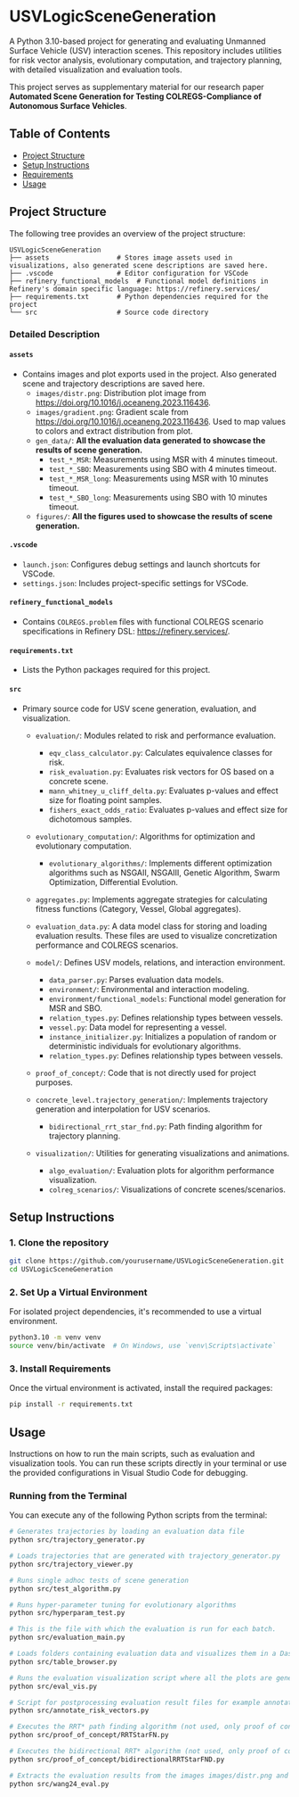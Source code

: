 
# USVLogicSceneGeneration

A Python 3.10-based project for generating and evaluating Unmanned Surface Vehicle (USV) interaction scenes. This repository includes utilities for risk vector analysis, evolutionary computation, and trajectory planning, with detailed visualization and evaluation tools.

This project serves as supplementary material for our research paper **Automated Scene Generation for Testing COLREGS-Compliance of Autonomous Surface Vehicles**.

## Table of Contents
- [Project Structure](#project-structure)
- [Setup Instructions](#setup-instructions)
- [Requirements](#requirements)
- [Usage](#usage)

## Project Structure
The following tree provides an overview of the project structure:

```
USVLogicSceneGeneration
├── assets                 # Stores image assets used in visualizations, also generated scene descriptions are saved here.
├── .vscode                # Editor configuration for VSCode
├── refinery_functional_models  # Functional model definitions in Refinery's domain specific language: https://refinery.services/
├── requirements.txt       # Python dependencies required for the project
└── src                    # Source code directory
```

### Detailed Description

#### `assets`
- Contains images and plot exports used in the project. Also generated scene and trajectory descriptions are saved here.
  - `images/distr.png`: Distribution plot image from https://doi.org/10.1016/j.oceaneng.2023.116436.
  - `images/gradient.png`: Gradient scale from https://doi.org/10.1016/j.oceaneng.2023.116436. Used to map values to colors and extract distribution from plot.
  - `gen_data/`: **All the evaluation data generated to showcase the results of scene generation.**
    - `test_*_MSR`: Measurements using MSR with 4 minutes timeout.
    - `test_*_SBO`: Measurements using SBO with 4 minutes timeout.
    - `test_*_MSR_long`: Measurements using MSR with 10 minutes timeout.
    - `test_*_SBO_long`: Measurements using SBO with 10 minutes timeout.
  - `figures/`: **All the figures used to showcase the results of scene generation.**

#### `.vscode`
- `launch.json`: Configures debug settings and launch shortcuts for VSCode.
- `settings.json`: Includes project-specific settings for VSCode.

#### `refinery_functional_models`
- Contains `COLREGS.problem` files with functional COLREGS scenario specifications in Refinery DSL:  https://refinery.services/.

#### `requirements.txt`
- Lists the Python packages required for this project. 

#### `src`
- Primary source code for USV scene generation, evaluation, and visualization.
  - `evaluation/`: Modules related to risk and performance evaluation.
    - `eqv_class_calculator.py`: Calculates equivalence classes for risk.
    - `risk_evaluation.py`: Evaluates risk vectors for OS based on a concrete scene.
    - `mann_whitney_u_cliff_delta.py`: Evaluates p-values and effect size for floating point samples.
    - `fishers_exact_odds_ratio`: Evaluates p-values and effect size for dichotomous samples.

  - `evolutionary_computation/`: Algorithms for optimization and evolutionary computation.
    - `evolutionary_algorithms/`: Implements different optimization algorithms such as NSGAII, NSGAIII, Genetic Algorithm, Swarm Optimization, Differential Evolution.
  - `aggregates.py`: Implements aggregate strategies for calculating fitness functions (Category, Vessel, Global aggregates).
  - `evaluation_data.py`: A data model class for storing and loading evaluation results. These files are used to visualize concretization performance and COLREGS scenarios.
  - `model/`: Defines USV models, relations, and interaction environment.
    - `data_parser.py`: Parses evaluation data models.
    - `environment/`: Environmental and interaction modeling.
    - `environment/functional_models`: Functional model generation for MSR and SBO.
    - `relation_types.py`: Defines relationship types between vessels.
    - `vessel.py`: Data model for representing a vessel.
    - `instance_initializer.py`: Initializes a population of random or deterministic individuals for evolutionary algorithms.
    - `relation_types.py`: Defines relationship types between vessels.

  - `proof_of_concept/`: Code that is not directly used for project purposes.

  - `concrete_level.trajectory_generation/`: Implements trajectory generation and interpolation for USV scenarios.
    - `bidirectional_rrt_star_fnd.py`: Path finding algorithm for trajectory planning.

  - `visualization/`: Utilities for generating visualizations and animations.
    - `algo_evaluation/`: Evaluation plots for algorithm performance visualization.
    - `colreg_scenarios/`: Visualizations of concrete scenes/scenarios.

## Setup Instructions

### 1. Clone the repository

```bash
git clone https://github.com/yourusername/USVLogicSceneGeneration.git
cd USVLogicSceneGeneration
```

### 2. Set Up a Virtual Environment

For isolated project dependencies, it's recommended to use a virtual environment.

```bash
python3.10 -m venv venv
source venv/bin/activate  # On Windows, use `venv\Scripts\activate`
```

### 3. Install Requirements

Once the virtual environment is activated, install the required packages:

```bash
pip install -r requirements.txt
```

## Usage

Instructions on how to run the main scripts, such as evaluation and visualization tools. You can run these scripts directly in your terminal or use the provided configurations in Visual Studio Code for debugging.

### Running from the Terminal

You can execute any of the following Python scripts from the terminal:

```bash
# Generates trajectories by loading an evaluation data file
python src/trajectory_generator.py

# Loads trajectories that are generated with trajectory_generator.py
python src/trajectory_viewer.py

# Runs single adhoc tests of scene generation 
python src/test_algorithm.py

# Runs hyper-parameter tuning for evolutionary algorithms
python src/hyperparam_test.py

# This is the file with which the evaluation is run for each batch. 
python src/evaluation_main.py

# Loads folders containing evaluation data and visualizes them in a Dash table on local server. Good for debuging and browsing the data.
python src/table_browser.py

# Runs the evaluation visualization script where all the plots are generated for the evaluation data used in the research.
python src/eval_vis.py

# Script for postprocessing evaluation result files for example annotating them with risk vectors.
python src/annotate_risk_vectors.py

# Executes the RRT* path finding algorithm (not used, only proof of concept)
python src/proof_of_concept/RRTStarFN.py

# Executes the bidirectional RRT* algorithm (not used, only proof of concept)
python src/proof_of_concept/bidirectionalRRTStarFND.py

# Extracts the evaluation results from the images images/distr.png and images/gradient.png scraped from https://doi.org/10.1016/j.oceaneng.2023.116436. Used to map values to colors and extract distribution from plot.
python src/wang24_eval.py
